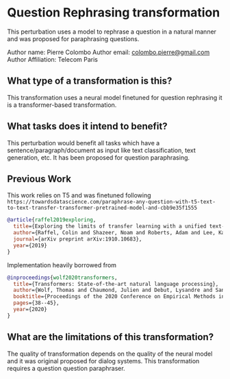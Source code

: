 # Question Rephrasing transformation
This perturbation uses a model to rephrase a question in a natural manner and was proposed for paraphrasing questions.


Author name: Pierre Colombo
Author email: colombo.pierre@gmail.com
Author Affiliation: Telecom Paris

## What type of a transformation is this?
This transformation uses a neural model finetuned for question rephrasing it is a transformer-based transformation.

## What tasks does it intend to benefit?
This perturbation would benefit all tasks which have a sentence/paragraph/document as input like text classification,
text generation, etc. It has been proposed for question paraphrasing.


## Previous Work
This work relies on T5 and was finetuned following ``https://towardsdatascience.com/paraphrase-any-question-with-t5-text-to-text-transfer-transformer-pretrained-model-and-cbb9e35f1555``
```bibtex
@article{raffel2019exploring,
  title={Exploring the limits of transfer learning with a unified text-to-text transformer},
  author={Raffel, Colin and Shazeer, Noam and Roberts, Adam and Lee, Katherine and Narang, Sharan and Matena, Michael and Zhou, Yanqi and Li, Wei and Liu, Peter J},
  journal={arXiv preprint arXiv:1910.10683},
  year={2019}
}
```
Implementation heavily borrowed from
```bibtex
@inproceedings{wolf2020transformers,
  title={Transformers: State-of-the-art natural language processing},
  author={Wolf, Thomas and Chaumond, Julien and Debut, Lysandre and Sanh, Victor and Delangue, Clement and Moi, Anthony and Cistac, Pierric and Funtowicz, Morgan and Davison, Joe and Shleifer, Sam and others},
  booktitle={Proceedings of the 2020 Conference on Empirical Methods in Natural Language Processing: System Demonstrations},
  pages={38--45},
  year={2020}
}
```

## What are the limitations of this transformation?
The quality of transformation depends on the quality of the neural model and it was original proposed for dialog systems. This transformation requires a question question paraphraser.
